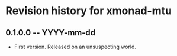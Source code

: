 # Revision history for xmonad-mtu

## 0.1.0.0  -- YYYY-mm-dd

* First version. Released on an unsuspecting world.
